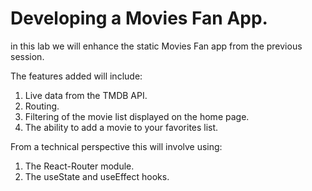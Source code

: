 # Developing a Movies Fan App.

in this lab we will enhance the static Movies Fan app from the previous session. 

The features added will include:

1. Live data from the TMDB API.
1. Routing.
1. Filtering of the movie list displayed on the home page.
1. The ability to add a movie to your favorites list.

From a technical perspective this will involve using:

1. The React-Router module.
1. The useState and useEffect hooks.


